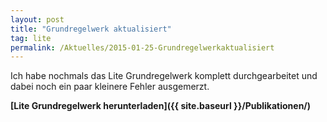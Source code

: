 ```yaml
---
layout: post
title: "Grundregelwerk aktualisiert"
tag: lite
permalink: /Aktuelles/2015-01-25-Grundregelwerkaktualisiert
---
```


Ich habe nochmals das Lite Grundregelwerk komplett durchgearbeitet und dabei noch ein paar kleinere Fehler ausgemerzt.

**[Lite Grundregelwerk herunterladen]({{ site.baseurl }}/Publikationen/)**
